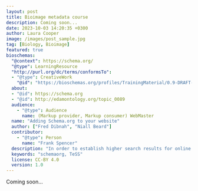 ```yaml
---
layout: post
title: Bioimage metadata course
description: Coming soon...
date: 2023-10-03 14:20:35 +0300
author: Laura Cooper
image: /images/post_sample.jpg
tag: [Biology, Bioimage]
featured: true
bioschemas:
  "@context": https://schema.org/
  "@type": LearningResource
  "http://purl.org/dc/terms/conformsTo":
  - "@type": CreativeWork
    "@id": "https://bioschemas.org/profiles/TrainingMaterial/0.9-DRAFT-2020_12_08/"
  about:
  - "@id": https://schema.org
  - "@id": http://edamontology.org/topic_0089
  audience:
    - "@type": Audience
      name: (Markup provider, Markup consumer) WebMaster
  name: "Adding Schema.org to your website"
  author: ["Fred Dibnah", "Niall Beard"]
  contributor:
    - "@type": Person
      name: "Frank Spencer"
  description: "In order to establish higher search results for online resources."
  keywords: "schemaorg, TeSS"
  license: CC-BY 4.0
  version: 1.0
---
```


Coming soon... 

